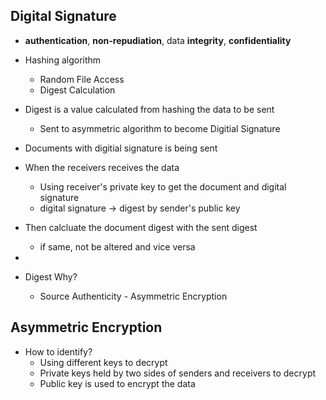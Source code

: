 ## Digital Signature
- **authentication**, **non-repudiation**, data **integrity**, **confidentiality**
- Hashing algorithm
	- Random File Access
	- Digest Calculation
- Digest is a value calculated from hashing the data to be sent
	- Sent to asymmetric algorithm to become Digitial Signature
- Documents with digitial signature is being sent
- When the receivers receives the data
	- Using receiver's private key to get the document and digital signature
	- digital signature -> digest   by sender's public key
- Then calcluate the document digest with the sent digest
	- if same, not be altered and vice versa

- 
- Digest Why?
	- Source Authenticity - Asymmetric Encryption



## Asymmetric Encryption
- How to identify?
	- Using different keys to decrypt
	- Private keys held by two sides of senders and receivers to decrypt
	- Public key is used to encrypt the data